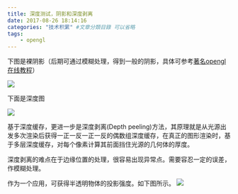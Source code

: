 ```yaml
---
title: 深度测试，阴影和深度剥离
date: 2017-08-26 18:14:16
categories: "技术积累" #文章分類目錄 可以省略
tags:
    - opengl
---
```


下图是裸阴影（后期可通过模糊处理，得到一般的阴影，具体可参考[著名opengl在线教程](www.learnopengl.com)）

![](http://7yusyv.com1.z0.glb.clouddn.com/2017-08/shadow1.png)

下面是深度图

![](http://7yusyv.com1.z0.glb.clouddn.com/2017-08/depth_map.png)


基于深度缓存，更进一步是深度剥离(Depth peeling)方法，其原理就是从光源出发多次渲染后获得一正一反一正一反的偶数组深度缓存，在真正的图形渲染时，基于多层深度缓存，对每个像素计算其前面挡住光源的几何体的厚度。

深度剥离的难点在于边缘位置的处理，很容易出现异常点。需要容忍一定的误差，作模糊处理。

作为一个应用，可获得半透明物体的投影强度。如下图所示。
![](http://7yusyv.com1.z0.glb.clouddn.com/2017-09/depthpeeli_clip.gif)